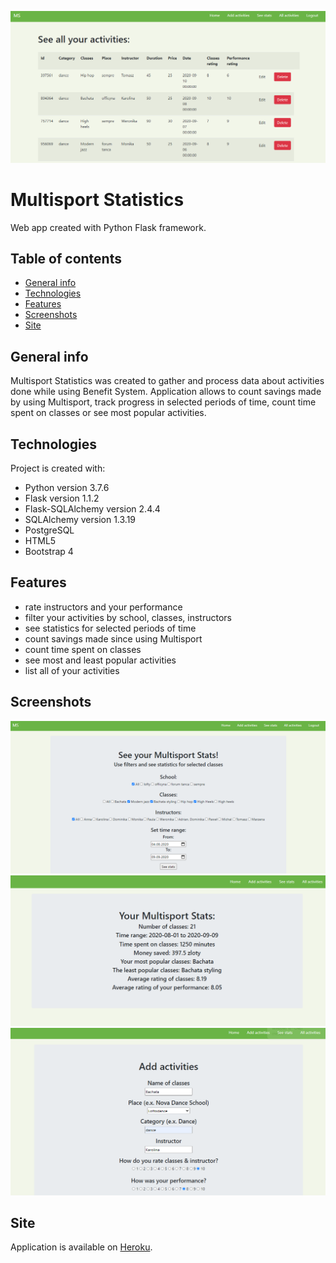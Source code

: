 ![tekst alternatywny](https://github.com/kamilaurbanczyk/multisport-statistics/blob/master/images/1.png)

# Multisport Statistics 
Web app created with Python Flask framework. 
## Table of contents
* [General info](#general-info)
* [Technologies](#technologies)
* [Features](#features)
* [Screenshots](#screenshots)
* [Site](#launch)

## General info
Multisport Statistics was created to gather and process data about activities done while using Benefit System. Application allows to count savings made by using Multisport, 
track progress in selected periods of time, count time spent on classes or see most popular activities. 

## Technologies
Project is created with:
* Python version 3.7.6
* Flask version 1.1.2
* Flask-SQLAlchemy version 2.4.4
* SQLAlchemy version 1.3.19
* PostgreSQL
* HTML5
* Bootstrap 4


## Features
* rate instructors and your performance
* filter your activities by school, classes, instructors
* see statistics for selected periods of time
* count savings made since using Multisport
* count time spent on classes
* see most and least popular activities
* list all of your activities

## Screenshots
![Filters](https://github.com/kamilaurbanczyk/multisport-statistics/blob/master/images/3.png)
![See stats](https://github.com/kamilaurbanczyk/multisport-statistics/blob/master/images/4.png)
![Add activity](https://github.com/kamilaurbanczyk/multisport-statistics/blob/master/images/2.png)

## Site
Application is available on [Heroku](https://multisportstats.herokuapp.com/).
